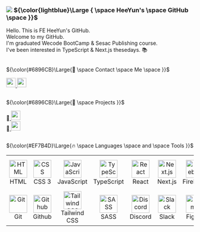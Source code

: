 ### <img src='https://github.com/images/mona-whisper.gif'> ${\color{lightblue}\Large { \space HeeYun's \space GitHub \space }}$

<p>
  Hello. This is FE HeeYun's GitHub. <br>       
  Welcome to my GitHub. <br>
  I'm graduated Wecode BootCamp & Sesac Publishing course.  <br>   
  I've been interested in TypeScript & Next.js thesedays. 📚  
</p>


##
${\color{#6896CB}\Large{🩵 \space Contact \space Me \space }}$


<p>
  <a href="mailto:namu2267@gmail.com">
    <img height="25" src="https://img.shields.io/badge/Gmail-d14836?style=flat-square&logo=Gmail&logoColor=white&link=mailto:happinhwa@gmail.com"/>
  </a> 
  <a href="https://hihiha2.tistory.com">
    <img height="25" src="https://img.shields.io/badge/Tistory-000000?style=flat-square&logo=Tistory&logoColor=white&link=[(https://hihwa.tistory.com)]/"/>
  </a>
</p>



##
${\color{#6896CB}\Large{💙 \space Projects }}$
<p>
  🔗<a href="https://github.com/namu2267/IYO">
    <img height="25" src="https://img.shields.io/badge/IYO-lightblue?style=flat-square&logo=GitHub%20Sponsors&logoColor=black">
  </a> <br>
  🔗<a href="https://github.com/namu2267/34-1st-Wesop-frontend">
    <img height="25" src="https://img.shields.io/badge/Wesop-lightblue?style=flat-square&logo=GitHub%20Sponsors&logoColor=black">
  </a> <br>
</p>


##
${\color{#EF7B4D}\Large{🔥 \space Languages \space and \space Tools }}$
<p>
<table>
  <tr>
    <td align="center" width="96">
      <a href="#">
        <img src="https://upload.wikimedia.org/wikipedia/commons/6/61/HTML5_logo_and_wordmark.svg" width="48" height="48" alt="HTML" />
      </a>
      <br>HTML
    </td>
    <td align="center" width="96">
      <a href="#">
       <img src="https://upload.wikimedia.org/wikipedia/commons/d/d5/CSS3_logo_and_wordmark.svg" width="48" height="48" alt="CSS" />
      </a>
      <br>CSS 3
    </td>
    <td align="center"  width="96">
      <a href="#">
         <img src="https://upload.wikimedia.org/wikipedia/commons/9/99/Unofficial_JavaScript_logo_2.svg" width="48" height="48" alt="JavaScript" />
      </a>
      <br>JavaScript
    </td>
     <td align="center" width="96">
      <a href="#">
        <img src="https://i.namu.wiki/i/6BCaly_IHOsGCno5SofR4NCvQZQp7JzBSaPrRXivLldaA-Rbuceh1oDMN6LfUuZiScaR2eBK7-sGgB-xae_YWA.webp" width="48" height="48" alt="TypeScript" />
      </a>
      <br>TypeScript
    </td>
        <td align="center" width="96">
      <a href="#">
        <img src="https://brandlogos.net/wp-content/uploads/2020/09/react-logo.png" width="48" height="48" alt="React" />
      </a>
      <br>React
    </td>
    <td align="center" width="96">
      <a href="#">
        <img src="https://www.drupal.org/files/project-images/nextjs-icon-dark-background.png" width="48" height="48" alt="Next.js" />
      </a>
      <br>Next.js
    </td>
     <td align="center" width="96">
      <a href="#">
        <img src="https://www.gstatic.com/devrel-devsite/prod/v937c5f592532c0ad2ebbf299686fcceed4f5934a648172aa45e00618ae0982d7/firebase/images/touchicon-180.png" width="48" height="48" alt="Firebase" />
      </a>
      <br>Firebase
    </td>
     <td align="center" width="96">
      <a href="#">
        <img src="https://www.svgrepo.com/show/354262/react-router.svg" width="48" height="48" alt="React Router" />
      </a>
      <br>React Router
    </td>
  </tr>
  <tr>
    <td align="center" width="96">
      <a href="#">
        <img src="https://cdn.icon-icons.com/icons2/2415/PNG/512/git_plain_logo_icon_146507.png" width="48" height="48" alt="Git" />
      </a>
      <br>Git
    </td>
      <td align="center"  width="96">
      <a href="#">
<!--         <img src="https://github.githubassets.com/images/modules/logos_page/Octocat.png" width="48" height="48" alt="Github" /> -->
        <img src="https://upload.wikimedia.org/wikipedia/commons/thumb/c/c2/GitHub_Invertocat_Logo.svg/600px-GitHub_Invertocat_Logo.svg.png" width="48" height="48" alt="Github" />
      </a>
      <br>Github
    </td>
    <td align="center" width="96">
      <a href="#">
        <img src="https://yt3.googleusercontent.com/ikv41jMTr1uHGdILrJhvbfVJcDt4oqhwApKX37TjAleF_cRPbF2W-waj7uMnS5JySvnlvAlTCg=s900-c-k-c0x00ffffff-no-rj" width="48" height="48" alt="Tailwind CSS" />
      </a>
      <br>Tailwind CSS
    </td>
    <td align="center" width="96">
      <a href="#">
        <img src="https://upload.wikimedia.org/wikipedia/commons/thumb/9/96/Sass_Logo_Color.svg/1280px-Sass_Logo_Color.svg.png" width="48" height="48" alt="SASS" />
      </a>
      <br>SASS
    </td>
    <td align="center" width="96">
      <a href="#" >
        <img src="https://images-eds-ssl.xboxlive.com/image?url=4rt9.lXDC4H_93laV1_eHHFT949fUipzkiFOBH3fAiZZUCdYojwUyX2aTonS1aIwMrx6NUIsHfUHSLzjGJFxxsG72wAo9EWJR4yQWyJJaDb6rYcBtJvTvH3UoAS4JFNDaxGhmKNaMwgElLURlRFeVkLCjkfnXmWtINWZIrPGYq0-&format=source" width="48" height="48" alt="Discord" />
      </a>
      <br>Discord
    </td>
    <td align="center" width="96">
      <a href="#">
        <img src="https://cdn.worldvectorlogo.com/logos/slack-new-logo.svg" width="48" height="48" alt="Slack" />
      </a>
      <br>Slack
    </td>
     <td align="center" width="96">
      <a href="#">
        <img src="https://cdn.sanity.io/images/599r6htc/localized/46a76c802176eb17b04e12108de7e7e0f3736dc6-1024x1024.png?w=804&h=804&q=75&fit=max&auto=format" width="48" height="48" alt="Figma" />
      </a>
      <br>Figma
    </td>
    <td align="center" width="96">
      <a href="#">
        <img src="https://cdn.worldvectorlogo.com/logos/notion-2.svg" width="48" height="48" alt="Notion" />
      </a>
      <br>Notion
    </td>
  </tr>
</table>
</p>
<br>

